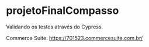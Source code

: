 # projetoFinalCompasso

Validando os testes através do Cypress.

Commerce Suite: https://701523.commercesuite.com.br/